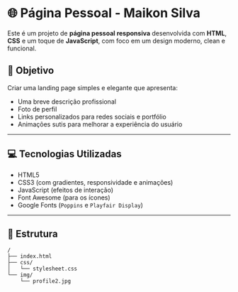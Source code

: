 # 🌐 Página Pessoal - Maikon Silva

Este é um projeto de **página pessoal responsiva** desenvolvida com **HTML**, **CSS** e um toque de **JavaScript**, com foco em um design moderno, clean e funcional.

## 🎯 Objetivo

Criar uma landing page simples e elegante que apresenta:

- Uma breve descrição profissional
- Foto de perfil
- Links personalizados para redes sociais e portfólio
- Animações sutis para melhorar a experiência do usuário

---

## 💻 Tecnologias Utilizadas

- HTML5
- CSS3 (com gradientes, responsividade e animações)
- JavaScript (efeitos de interação)
- Font Awesome (para os ícones)
- Google Fonts (`Poppins` e `Playfair Display`)

---

## 🧩 Estrutura

```plaintext
/
├── index.html
├── css/
│   └── stylesheet.css
└── img/
    └── profile2.jpg
